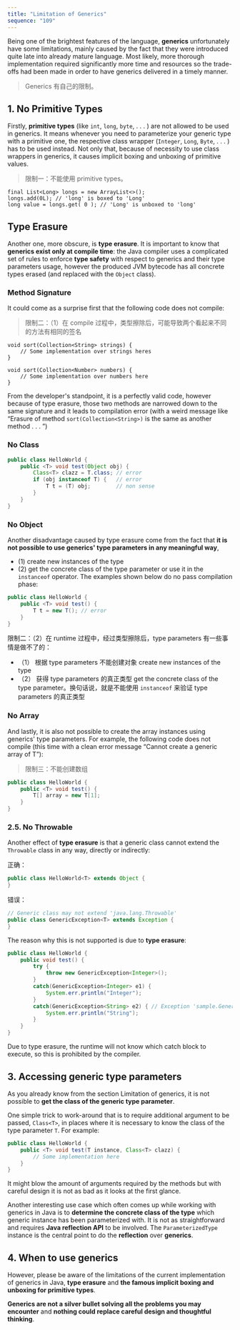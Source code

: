 ```yaml
---
title: "Limitation of Generics"
sequence: "109"
---
```


Being one of the brightest features of the language, **generics** unfortunately have some limitations,
mainly caused by the fact that they were introduced quite late into already mature language.
Most likely, more thorough implementation required significantly more time and resources
so the trade-offs had been made in order to have generics delivered in a timely manner.

> Generics 有自己的限制。

## 1. No Primitive Types

Firstly, **primitive types** (like `int`, `long`, `byte`, . . . ) are not allowed to be used in generics.
It means whenever you need to parameterize your generic type with a primitive one,
the respective class wrapper (`Integer`, `Long`, `Byte`, . . . ) has to be used instead.
Not only that, because of necessity to use class wrappers in generics,
it causes implicit boxing and unboxing of primitive values.

> 限制一：不能使用 primitive types。

```text
final List<Long> longs = new ArrayList<>();
longs.add(0L); // 'long' is boxed to 'Long'
long value = longs.get( 0 ); // 'Long' is unboxed to 'long'
```

## Type Erasure

Another one, more obscure, is **type erasure**.
It is important to know that **generics exist only at compile time**:
the Java compiler uses a complicated set of rules to enforce **type safety** with respect to generics and their type parameters usage,
however the produced JVM bytecode has all concrete types erased (and replaced with the `Object` class).

### Method Signature

It could come as a surprise first that the following code does not compile:

> 限制二：（1）在 compile 过程中，类型擦除后，可能导致两个看起来不同的方法有相同的签名

```text
void sort(Collection<String> strings) {
    // Some implementation over strings heres
}

void sort(Collection<Number> numbers) {
    // Some implementation over numbers here
}
```

From the developer's standpoint, it is a perfectly valid code, however because of type erasure,
those two methods are narrowed down to the same signature and it leads to compilation error
(with a weird message like “Erasure of method `sort(Collection<String>)` is the same as another method . . . ”)

### No Class

```java
public class HelloWorld {
    public <T> void test(Object obj) {
        Class<T> clazz = T.class; // error
        if (obj instanceof T) {   // error
            T t = (T) obj;        // non sense
        }
    }
}
```

### No Object

Another disadvantage caused by type erasure come from the fact that
**it is not possible to use generics' type parameters in any meaningful way**,

- (1) create new instances of the type
- (2) get the concrete class of the type parameter or use it in the `instanceof` operator. The examples shown below do no pass compilation phase:

```java
public class HelloWorld {
    public <T> void test() {
        T t = new T(); // error
    }
}
```

限制二：（2）在 runtime 过程中，经过类型擦除后，type parameters 有一些事情是做不了的：

- （1） 根据 type parameters 不能创建对象 create new instances of the type
- （2） 获得 type parameters 的真正类型  get the concrete class of the type parameter。换句话说，就是不能使用 `instanceof` 来验证 type parameters 的真正类型

### No Array

And lastly, it is also not possible to create the array instances using generics' type parameters.
For example, the following code does not compile (this time with a clean error message “Cannot create a generic array of T”):

> 限制三：不能创建数组

```java
public class HelloWorld {
    public <T> void test() {
        T[] array = new T[1];
    }
}
```

### 2.5. No Throwable

Another effect of **type erasure** is that a generic class cannot extend the `Throwable` class in any way, directly or indirectly:

正确：

```java
public class HelloWorld<T> extends Object {
}
```

错误：

```java
// Generic class may not extend 'java.lang.Throwable'
public class GenericException<T> extends Exception {
}
```

The reason why this is not supported is due to **type erasure**:

```java
public class HelloWorld {
    public void test() {
        try {
            throw new GenericException<Integer>();
        }
        catch(GenericException<Integer> e1) {
            System.err.println("Integer");
        }
        catch(GenericException<String> e2) { // Exception 'sample.GenericException' has already been caught
            System.err.println("String");
        }
    }
}
```

Due to type erasure, the runtime will not know which catch block to execute, so this is prohibited by the compiler.

## 3. Accessing generic type parameters

As you already know from the section Limitation of generics,
it is not possible to **get the class of the generic type parameter**.

One simple trick to work-around that is to require additional argument to be passed,
`Class<T>`, in places where it is necessary to know the class of the type parameter `T`. For example:

```java
public class HelloWorld {
    public <T> void test(T instance, Class<T> clazz) {
        // Some implementation here
    }
}
```

It might blow the amount of arguments required by the methods but with careful design it is not as bad as it looks at the first glance.

Another interesting use case which often comes up while working with generics in Java is to **determine the concrete class of the type**
which generic instance has been parameterized with.
It is not as straightforward and requires **Java reflection API** to be involved.
The `ParameterizedType` instance is the central point to do the **reflection** over **generics**.

## 4. When to use generics

However, please be aware of the limitations of the current implementation of generics in Java,
**type erasure** and **the famous implicit boxing and unboxing for primitive types**.

**Generics are not a silver bullet solving all the problems you may encounter** and **nothing could replace careful design and thoughtful thinking**.
